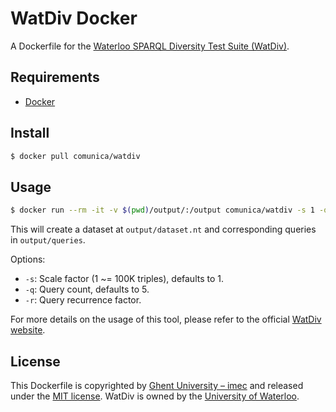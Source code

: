 # WatDiv Docker

A Dockerfile for the [Waterloo SPARQL Diversity Test Suite (WatDiv)](https://dsg.uwaterloo.ca/watdiv/).

## Requirements

* [Docker](https://www.docker.com/)

## Install

```bash
$ docker pull comunica/watdiv
```

## Usage

```bash
$ docker run --rm -it -v $(pwd)/output/:/output comunica/watdiv -s 1 -q 10 -r 1
```

This will create a dataset at `output/dataset.nt` and corresponding queries in `output/queries`.

Options:
* `-s`: Scale factor (1 ~= 100K triples), defaults to 1.
* `-q`: Query count, defaults to 5.
* `-r`: Query recurrence factor.

For more details on the usage of this tool, please refer to the official [WatDiv website](https://dsg.uwaterloo.ca/watdiv/).

## License
This Dockerfile is copyrighted by [Ghent University – imec](http://idlab.ugent.be/)
and released under the [MIT license](http://opensource.org/licenses/MIT).
WatDiv is owned by the [University of Waterloo](https://uwaterloo.ca/).
